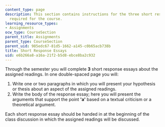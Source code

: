 ```yaml
---
content_type: page
description: This section contains instructions for the three short response essays
  required for the course.
learning_resource_types:
- Assignments
ocw_type: CourseSection
parent_title: Assignments
parent_type: CourseSection
parent_uid: 985edc67-81d5-1662-a145-c0b65acb738b
title: Short Response Essays
uid: e6b266a8-a16a-21f2-b5d8-ebce8ba2c932
---
```


Through the semester you will complete **3** short response essays about the assigned readings. In one double-spaced page you will:

1.  Write one or two paragraphs in which you will present your hypothesis or thesis about an aspect of the assigned readings.
2.  Write the body of the response essay; here you will present the arguments that support the point **'a'** based on a textual criticism or a theoretical argument.
    

Each short response essay should be handed in at the beginning of the class discussion in which the assigned readings will be discussed.